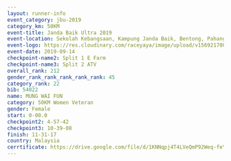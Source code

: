 ```yaml
---
layout: runner-info 
event_category: jbu-2019 
category_km: 50KM 
event-title: Janda Baik Ultra 2019 
event-location: Sekolah Kebangsaan, Kampung Janda Baik, Bentong, Pahang, Malaysia 
event-logo: https://res.cloudinary.com/raceyaya/image/upload/v1569217009/logo/janda-baik_vch1pc.jpg 
event-date: 2019-09-14 
checkpoint-name2: Split 1 E Farm 
checkpoint-name3: Split 2 ATV 
overall_rank: 212
gender_rank_rank_rank_rank_rank: 45
category_rank: 22
bib: 54022
name: MUNG WAI FUN
category: 50KM Women Veteran
gender: Female
start: 0-00.0
checkpoint2: 4-57-42
checkpoint3: 10-39-08
finish: 11-31-17
country: Malaysia
cerrtificate: https://drive.google.com/file/d/1KNNqpj4T4LVeQmP92Weq-feYKtYH7a-U/view?usp=sharing
---
```

